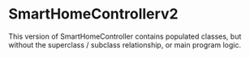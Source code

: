# SmartHomeControllerv2
This version of SmartHomeController contains populated classes, but without the superclass / subclass relationship, or main program logic.
